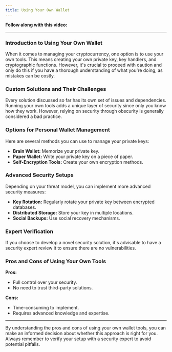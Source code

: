```yaml
---
title: Using Your Own Wallet
---
```


**Follow along with this video:**

---

### Introduction to Using Your Own Wallet

When it comes to managing your cryptocurrency, one option is to use your own tools. This means creating your own private key, key handlers, and cryptographic functions. However, it's crucial to proceed with caution and only do this if you have a thorough understanding of what you're doing, as mistakes can be costly.

### Custom Solutions and Their Challenges

Every solution discussed so far has its own set of issues and dependencies. Running your own tools adds a unique layer of security since only you know how they work. However, relying on security through obscurity is generally considered a bad practice.

### Options for Personal Wallet Management

Here are several methods you can use to manage your private keys:

- **Brain Wallet:** Memorize your private key.
- **Paper Wallet:** Write your private key on a piece of paper.
- **Self-Encryption Tools:** Create your own encryption methods.

### Advanced Security Setups

Depending on your threat model, you can implement more advanced security measures:

- **Key Rotation:** Regularly rotate your private key between encrypted databases.
- **Distributed Storage:** Store your key in multiple locations.
- **Social Backups:** Use social recovery mechanisms.

### Expert Verification

If you choose to develop a novel security solution, it's advisable to have a security expert review it to ensure there are no vulnerabilities.

### Pros and Cons of Using Your Own Tools

**Pros:**

- Full control over your security.
- No need to trust third-party solutions.

**Cons:**

- Time-consuming to implement.
- Requires advanced knowledge and expertise.

---

By understanding the pros and cons of using your own wallet tools, you can make an informed decision about whether this approach is right for you. Always remember to verify your setup with a security expert to avoid potential pitfalls.
